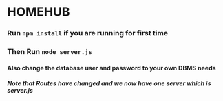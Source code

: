 # HOMEHUB
### Run ```npm install``` if you are running for first time
### Then Run ```node server.js```
#### Also change the database user and password to your own DBMS needs
##### Note that Routes have changed and we now have one server which is server.js
